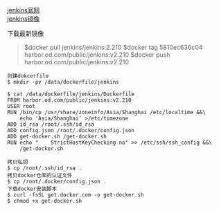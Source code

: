 [jenkins官网](https://jenkins.io/zh/download/)  
[jenkins镜像](https://hub.docker.com/r/jenkins/jenkins)  

下载最新镜像
> $docker pull jenkins/jenkins:2.210
> $docker tag 5810ec636c04 harbor.od.com/public/jenkins:v2.210
> $docker push harbor.od.com/public/jenkins:v2.210

```
创建dokcerfile
$ mkdir -pv /data/dockerfile/jenkins

$ cat /data/dockerfile/jenkins/Dockerfile
FROM harbor.od.com/public/jenkins:v2.210
USER root
RUN /bin/cp /usr/share/zoneinfo/Asia/Shanghai /etc/localtime &&\
    echo 'Asia/Shanghai' >/etc/timezone
ADD id_rsa /root/.ssh/id_rsa
ADD config.json /root/.docker/config.json
ADD get-docker.sh /get-docker.sh
RUN echo "    StrictHostKeyChecking no" >> /etc/ssh/ssh_config &&\
    /get-docker.sh

拷贝私钥
$ cp /root/.ssh/id_rsa .
拷贝docker仓库的认证文件
$ cp /root/.docker/config.json .
下载docker安装脚本
$ curl -fsSL get.docker.com -o get-docker.sh
$ chmod +x get-docker.sh
```
